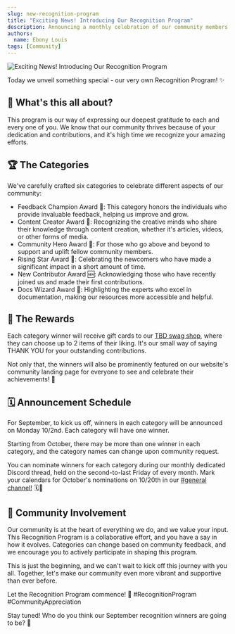 ```yaml
---
slug: new-recognition-program
title: "Exciting News! Introducing Our Recognition Program"
description: Announcing a monthly celebration of our community members 💛
authors:
  name: Ebony Louis
tags: [Community]
---
```


<head>
  <meta property="og:title" content="Exciting News! Introducing Our Recognition Program" />
  <meta property="og:type" content="website" />
  <meta property="og:url" content='https://developer.tbd.website/blog/new-recognition-program' />
  <meta name="og:description" content="Announcing a monthly celebration of our community members 💛" />
  <meta property="og:image" content="https://developer.tbd.website/assets/images/blog_recognition_program-99868671688323ad273657487f5a8617.png" /> 

  <meta name="twitter:card" content="summary_large_image" />
  <meta property="twitter:domain" content="developer.tbd.website" />
  <meta name="twitter:site" content="@tbdevs" />
  <meta name="twitter:title" content="Exciting News! Introducing Our Recognition Program" />
  <meta property="twitter:url" content='https://developer.tbd.website/blog/new-recognition-program' /> 
  <meta name="twitter:description" content="Announcing a monthly celebration of our community members 💛" />
  <meta name="twitter:image" content="https://developer.tbd.website/assets/images/blog_recognition_program-99868671688323ad273657487f5a8617.png" />

  <link rel="apple-touch-icon" href="https://developer.tbd.website/img/tbd-fav-icon-main.png" />
</head>



![Exciting News! Introducing Our Recognition Program](/img/blog_recognition_program.png)

Today we unveil something special - our very own Recognition Program! ✨

<!--truncate-->

## 💭 What's this all about?

This program is our way of expressing our deepest gratitude to each and every one of you. We know that our community thrives because of your dedication and contributions, and it's high time we recognize your amazing efforts.


## 🏆 The Categories

We've carefully crafted six categories to celebrate different aspects of our community:



* Feedback Champion Award 📣: This category honors the individuals who provide invaluable feedback, helping us improve and grow.
* Content Creator Award 🎥: Recognizing the creative minds who share their knowledge through content creation, whether it's articles, videos, or other forms of media.
* Community Hero Award 🦸: For those who go above and beyond to support and uplift fellow community members.
* Rising Star Award 🌟: Celebrating the newcomers who have made a significant impact in a short amount of time.
* New Contributor Award 🆕: Acknowledging those who have recently joined us and made their first contributions.
* Docs Wizard Award 📖: Highlighting the experts who excel in documentation, making our resources more accessible and helpful.


## 🎁 The Rewards

Each category winner will receive gift cards to our [TBD swag shop](https://www.tbd.shop/), where they can choose up to 2 items of their liking. It's our small way of saying THANK YOU for your outstanding contributions.

Not only that, the winners will also be prominently featured on our website's community landing page for everyone to see and celebrate their achievements! 🌟


## 🗓 Announcement Schedule

For September, to kick us off, winners in each category will be announced on Monday 10/2nd. Each category will have one winner.

Starting from October, there may be more than one winner in each category, and the category names can change upon community request.

You can nominate winners for each category during our monthly dedicated Discord thread, held on the second-to-last Friday of every month. Mark your calendars for October's nominations on 10/20th in our [#general channel!](https://discord.gg/tbd) 🗓️👥


## 🤗 Community Involvement

Our community is at the heart of everything we do, and we value your input. This Recognition Program is a collaborative effort, and you have a say in how it evolves. Categories can change based on community feedback, and we encourage you to actively participate in shaping this program.

This is just the beginning, and we can't wait to kick off this journey with you all. Together, let's make our community even more vibrant and supportive than ever before.

Let the Recognition Program commence! 🥳 #RecognitionProgram #CommunityAppreciation

Stay tuned! Who do you think our September recognition winners are going to be? 🤔